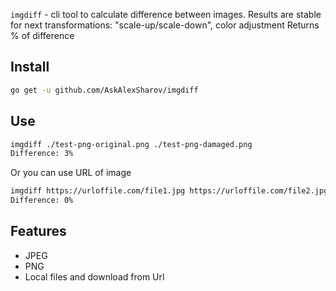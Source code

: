 `imgdiff` - cli tool to calculate difference between images.
Results are stable for next transformations: "scale-up/scale-down", color adjustment
Returns % of difference

## Install

```bash
go get -u github.com/AskAlexSharov/imgdiff
```

## Use

```bash
imgdiff ./test-png-original.png ./test-png-damaged.png
Difference: 3%
```

Or you can use URL of image
```bash
imgdiff https://urloffile.com/file1.jpg https://urloffile.com/file2.jpg
Difference: 0% 
```
## Features

- JPEG
- PNG 
- Local files and download from Url